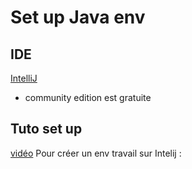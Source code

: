 # Set up Java env

## IDE 

[IntelliJ](https://www.jetbrains.com/idea/download/?section=windows) 
- community edition est gratuite

## Tuto set up 
[vidéo](https://www.youtube.com/watch?v=BRDrWYpgliY&ab_channel=YaBoiChips) Pour créer un env travail sur Intelij : 
